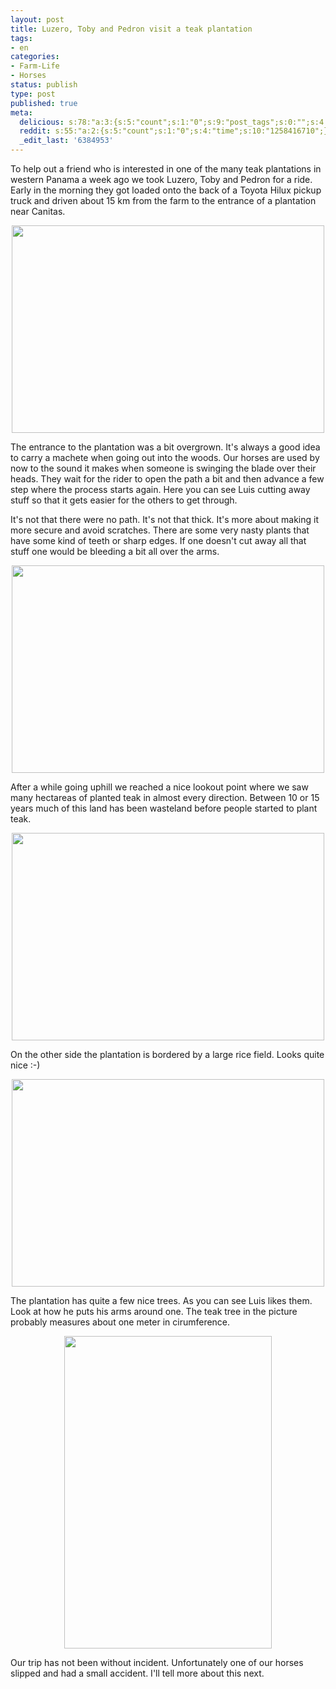 ```yaml
---
layout: post
title: Luzero, Toby and Pedron visit a teak plantation
tags:
- en
categories:
- Farm-Life
- Horses
status: publish
type: post
published: true
meta:
  delicious: s:78:"a:3:{s:5:"count";s:1:"0";s:9:"post_tags";s:0:"";s:4:"time";s:10:"1258416708";}";
  reddit: s:55:"a:2:{s:5:"count";s:1:"0";s:4:"time";s:10:"1258416710";}";
  _edit_last: '6384953'
---
```

To help out a friend who is interested in one of the many teak plantations in western Panama a week ago we took Luzero, Toby and Pedron for a ride. Early in the morning they got loaded onto the back of a Toyota Hilux pickup truck and driven about 15 km from the farm to the entrance of a plantation near Canitas.

<a href="http://www.flickr.com/photos/34665899@N00/4009007358" title="View '' on Flickr.com"><div style="text-align:center;"><img src="http://farm3.static.flickr.com/2507/4009007358_a2cd74ef86.jpg" alt="" border="0" width="500" height="332" /></div></a>

The entrance to the plantation was a bit overgrown. It's always a good idea to carry a machete when going out into the woods. Our horses are used by now to the sound it makes when someone is swinging the blade over their heads. They wait for the rider to open the path a bit and then advance a few step where the process starts again. Here you can see Luis cutting away stuff so that it gets easier for the others to get through.

It's not that there were no path. It's not that thick. It's more about making it more secure and avoid scratches. There are some very nasty plants that have some kind of teeth or sharp edges. If one doesn't cut away all that stuff one would be bleeding a bit all over the arms.

<a href="http://www.flickr.com/photos/34665899@N00/4009009468" title="View '' on Flickr.com"><div style="text-align:center;"><img src="http://farm4.static.flickr.com/3496/4009009468_030bbb91ba.jpg" alt="" border="0" width="500" height="332" /></div></a>

After a while going uphill we reached a nice lookout point where we saw many hectareas of planted teak in almost every direction. Between 10 or 15 years much of this land has been wasteland before people started to plant teak.

<a href="http://www.flickr.com/photos/34665899@N00/4009011932" title="View '' on Flickr.com"><div style="text-align:center;"><img src="http://farm3.static.flickr.com/2541/4009011932_c860f1c0f2.jpg" alt="" border="0" width="500" height="332" /></div></a>

On the other side the plantation is bordered by a large rice field. Looks quite nice :-)

<a href="http://www.flickr.com/photos/34665899@N00/4008247899" title="View '' on Flickr.com"><div style="text-align:center;"><img src="http://farm3.static.flickr.com/2484/4008247899_c2d3bdc480.jpg" alt="" border="0" width="500" height="332" /></div></a>

The plantation has quite a few nice trees. As you can see Luis likes them. Look at how he puts his arms around one. The teak tree in the picture probably measures about one meter in cirumference.

<a href="http://www.flickr.com/photos/34665899@N00/4009015720" title="View '' on Flickr.com"><div style="text-align:center;"><img src="http://farm3.static.flickr.com/2571/4009015720_9927aff8e2.jpg" alt="" border="0" width="332" height="500" /></div></a>

Our trip has not been without incident. Unfortunately one of our horses slipped and had a small accident. I'll tell more about this next.
